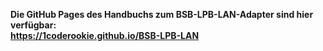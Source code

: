 **Die GitHub Pages des Handbuchs zum BSB-LPB-LAN-Adapter sind hier verfügbar:  
https://1coderookie.github.io/BSB-LPB-LAN**
